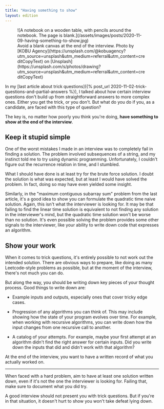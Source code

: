 ```yaml
---
title: "Having something to show"
layout: edition
---
```


<figure id="cover-img" markdown="1">
![A notebook on a wooden table, with pencils around the notebook. The page is blank.](/assets/images/posts/2020-11-09-having-something-to-show.jpg)
<figcaption markdown="1">Avoid a blank canvas at the end of the interview. Photo by [KOBU Agency](https://unsplash.com/@kobuagency?utm_source=unsplash&utm_medium=referral&utm_content=creditCopyText) on [Unsplash](https://unsplash.com/s/photos/drawing?utm_source=unsplash&utm_medium=referral&utm_content=creditCopyText)
</figcaption>
</figure>

In my [last article about trick questions]({% post_url 2020-11-02-trick-questions-and-partial-answers %}), I talked about how certain interview questions don't build up from straightforward answers to more complex ones. Either you get the trick, or you don't. But what do you do if you, as a candidate, are faced with this type of question?

The key is, no matter how poorly you think you're doing, **have something to show at the end of the interview**.

## Keep it stupid simple

One of the worst mistakes I made in an interview was to completely fail in finding a solution. The problem involved subsequences of a string, and my instinct told me to try using dynamic programming. Unfortunately, I couldn't figure out the recurrence relation in time, and I stumbled.

What I should have done is at least try for the brute force solution. I doubt the solution is what was expected, but at least I would have solved the problem. In fact, doing so may have even yielded some insight.

Similarly, in the "maximum contiguous subarray sum" problem from the last article, it's a good idea to show you can formulate the quadratic time naive solution. Again, this isn't what the interviewer is looking for. It may be that failing to find the linear time solution is equivalent to not finding any solution in the interviewer's mind, but the quadratic time solution won't be worse than no solution. It's even possible solving the problem provides some other signals to the interviewer, like your ability to write down code that expresses an algorithm.

## Show your work

When it comes to trick questions, it's entirely possible to not work out the intended solution. There are obvious ways to prepare, like doing as many Leetcode-style problems as possible, but at the moment of the interview, there's not much you can do.

But along the way, you should be writing down key pieces of your thought process. Good things to write down are:

- Example inputs and outputs, especially ones that cover tricky edge cases.

- Progression of any algorithms you can think of. This may include showing how the state of your program evolves over time. For example, when working with recursive algorithms, you can write down how the input changes from one recursive call to another.

- A catalog of your attempts. For example, maybe your first attempt at an algorithm didn't find the right answer for certain inputs. Did you write down the inputs that did and didn't work with that algorithm?

At the end of the interview, you want to have a written record of what you actually worked on.

---

When faced with a hard problem, aim to have at least one solution written down, even if it's not the one the interviewer is looking for. Failing that, make sure to document what you did try.

A good interview should not present you with trick questions. But if you're in that situation, it doesn't hurt to show you won't take defeat lying down.
